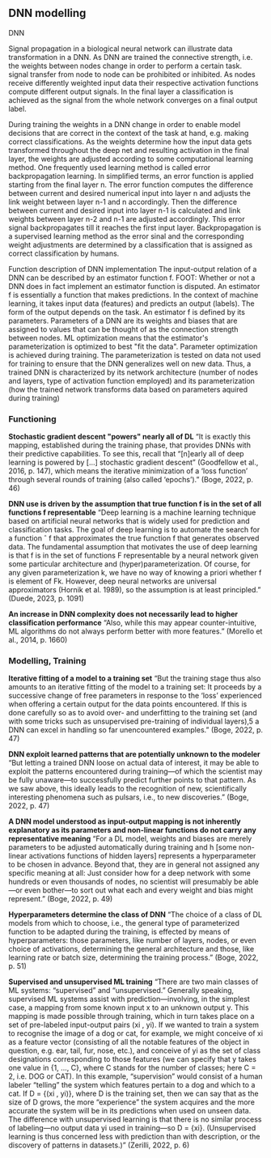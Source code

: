 ## DNN modelling
DNN 

Signal propagation in a biological neural network can illustrate data transformation in a DNN. As DNN are trained the connective strength, i.e. the weights between nodes change in order to perform a certain task.  signal transfer from node to node can be prohibited or inhibited. As nodes receive differently weighted input data their respective activation functions compute different output signals. In the final layer a classification is achieved as the signal from the whole network converges on a final output label.

During training the weights in a DNN change in order to enable model decisions that are correct in the context of the task at hand, e.g. making correct classifications. 
As the weights determine how the input data gets transformed throughout the deep net and resulting activation in the final layer, the weights are adjusted according to some computational learning method. One frequently used learning method is called error backpropagation learning. In simplified terms, an error function is applied starting from the final layer n. The error function computes the difference between current and desired numerical input into layer n and adjusts the link weight between layer n-1 and n accordingly. Then the difference between current and desired input into layer n-1 is calculated and link weights between layer n-2 and n-1 are adjusted accordingly. This error signal backpropagates till it reaches the first input layer. Backpropagation is a supervised learning method as the error sinal and the corresponding weight adjustments are determined by a classification that is assigned as correct classification by humans.

Function description of DNN implementation
The input-output relation of a DNN can be described by an estimator function f. 
FOOT: Whether or not a DNN does in fact implement an estimator function is disputed. 
An estimator f is essentially a function that makes predictions. In the context of machine learning, it takes input data (features) and predicts an output (labels). The form of the output depends on the task. An estimator f is defined by its parameters. Parameters of a DNN are its weights and biases that are assigned to values that can be thought of as the connection strength between nodes. ML optimization means that the estimator's parameterization is optimized to best "fit the data". Parameter optimization is achieved during training. The parameterization is tested on data not used for training to ensure that the DNN generalizes well on new data.
Thus, a trained DNN is characterized by its network architecture (number of nodes and layers, type of activation function employed) and its parameterization (how the trained network transforms data based on parameters aquired during training)

### Functioning

**Stochastic gradient descent "powers" nearly all of DL**
“It is exactly this mapping, established during the training phase, that provides DNNs with their predictive capabilities. To see this, recall that “[n]early all of deep learning is powered by [...] stochastic gradient descent” (Goodfellow et al., 2016, p. 147), which means the iterative minimization of a ‘loss function’ through several rounds of training (also called ‘epochs’).” (Boge, 2022, p. 46) 

**DNN use is driven by the assumption that true function f is in the set of all functions f representable**
“Deep learning is a machine learning technique based on artificial neural networks that is widely used for prediction and classification tasks. The goal of deep learning is to automate the search for a function ˆ f that approximates the true function f that generates observed data. The fundamental assumption that motivates the use of deep learning is that f is in the set of functions F representable by a neural network given some particular architecture and (hyper)parameterization. Of course, for any given parameterization k, we have no way of knowing a priori whether f is element of Fk. However, deep neural networks are universal approximators (Hornik et al. 1989), so the assumption is at least principled.” (Duede, 2023, p. 1091)

**An increase in DNN complexity does not necessarily lead to higher classification performance**
“Also, while this may appear counter-intuitive, ML algorithms do not always perform better with more features.” (Morello et al., 2014, p. 1660)

### Modelling, Training

**Iterative fitting of a model to a training set**
“But the training stage thus also amounts to an iterative fitting of the model to a training set: It proceeds by a successive change of free parameters in response to the ‘loss’ experienced when offering a certain output for the data points encountered. If this is done carefully so as to avoid over- and underfitting to the training set (and with some tricks such as unsupervised pre-training of individual layers),5 a DNN can excel in handling so far unencountered examples.” (Boge, 2022, p. 47)

**DNN exploit learned patterns that are potentially unknown to the modeler**
“But letting a trained DNN loose on actual data of interest, it may be able to exploit the patterns encountered during training—of which the scientist may be fully unaware—to successfully predict further points to that pattern. As we saw above, this ideally leads to the recognition of new, scientifically interesting phenomena such as pulsars, i.e., to new discoveries.” (Boge, 2022, p. 47) 

**A DNN model understood as input-output mapping is not inherently explanatory as its parameters and non-linear functions do not carry any representative meaning**
“For a DL model, weights and biases are merely parameters to be adjusted automatically during training and h [some non-linear activations functions of hidden layers] represents a hyperparameter to be chosen in advance. Beyond that, they are in general not assigned any specific meaning at all: Just consider how for a deep network with some hundreds or even thousands of nodes, no scientist will presumably be able—or even bother—to sort out what each and every weight and bias might represent.” (Boge, 2022, p. 49)

**Hyperparameters determine the class of DNN**
“The choice of a class of DL models from which to choose, i.e., the general type of parameterized function to be adapted during the training, is effected by means of hyperparameters: those parameters, like number of layers, nodes, or even choice of activations, determining the general architecture and those, like learning rate or batch size, determining the training process.” (Boge, 2022, p. 51) 







**Supervised and unsupervised ML training**
“There are two main classes of ML systems: “supervised” and “unsupervised.” Generally speaking, supervised ML systems assist with prediction—involving, in the simplest case, a mapping from some known input x to an unknown output y. This mapping is made possible through training, which in turn takes place on a set of pre-labeled input-output pairs (xi , yi). If we wanted to train a system to recognise the image of a dog or cat, for example, we might conceive of xi as a feature vector (consisting of all the notable features of the object in question, e.g. ear, tail, fur, nose, etc.), and conceive of yi as the set of class designations corresponding to those features (we can specify that y takes one value in {1, ..., C}, where C stands for the number of classes; here C = 2, i.e. DOG or CAT). In this example, “supervision” would consist of a human labeler “telling” the system which features pertain to a dog and which to a cat. If D = {(xi , yi)}, where D is the training set, then we can say that as the size of D grows, the more “experience” the system acquires and the more accurate the system will be in its predictions when used on unseen data. The difference with unsupervised learning is that there is no similar process of labeling—no output data yi used in training—so D = {xi}. (Unsupervised learning is thus concerned less with prediction than with description, or the discovery of patterns in datasets.)” (Zerilli, 2022, p. 6)

